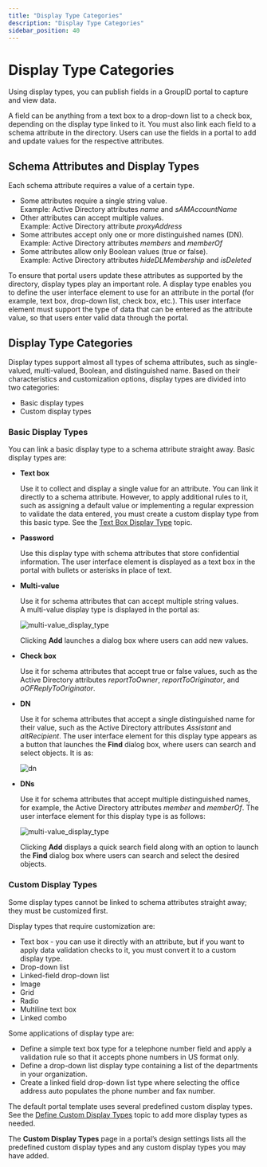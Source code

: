 ```yaml
---
title: "Display Type Categories"
description: "Display Type Categories"
sidebar_position: 40
---
```


# Display Type Categories

Using display types, you can publish fields in a GroupID portal to capture and view data.

A field can be anything from a text box to a drop-down list to a check box, depending on the display
type linked to it. You must also link each field to a schema attribute in the directory. Users can
use the fields in a portal to add and update values for the respective attributes.

## Schema Attributes and Display Types

Each schema attribute requires a value of a certain type.

- Some attributes require a single string value.  
  Example: Active Directory attributes _name_ and _sAMAccountName_
- Other attributes can accept multiple values.  
  Example: Active Directory attribute _proxyAddress_
- Some attributes accept only one or more distinguished names (DN).  
  Example: Active Directory attributes _members_ and _memberOf_
- Some attributes allow only Boolean values (true or false).  
  Example: Active Directory attributes _hideDLMembership_ and _isDeleted_

To ensure that portal users update these attributes as supported by the directory, display types
play an important role. A display type enables you to define the user interface element to use for
an attribute in the portal (for example, text box, drop-down list, check box, etc.). This user
interface element must support the type of data that can be entered as the attribute value, so that
users enter valid data through the portal.

## Display Type Categories

Display types support almost all types of schema attributes, such as single-valued, multi-valued,
Boolean, and distinguished name. Based on their characteristics and customization options, display
types are divided into two categories:

- Basic display types
- Custom display types

### Basic Display Types

You can link a basic display type to a schema attribute straight away. Basic display types are:

- **Text box**

    Use it to collect and display a single value for an attribute. You can link it directly to a
    schema attribute. However, to apply additional rules to it, such as assigning a default value or
    implementing a regular expression to validate the data entered, you must create a custom display
    type from this basic type. See the
    [Text Box Display Type](/docs/directorymanager/11.0/admincenter/applications/portal/categories/textbox.md)
    topic.

- **Password**

    Use this display type with schema attributes that store confidential information. The user
    interface element is displayed as a text box in the portal with bullets or asterisks in place of
    text.

- **Multi-value**

    Use it for schema attributes that can accept multiple string values.  
     A multi-value display type is displayed in the portal as:

    ![multi-value_display_type](/img/product_docs/directorymanager/11.0/admincenter/portal/displaytype/multi-value_display_type.webp)

    Clicking **Add** launches a dialog box where users can add new values.

- **Check box**

    Use it for schema attributes that accept true or false values, such as the Active Directory
    attributes _reportToOwner_, _reportToOriginator_, and _oOFReplyToOriginator_.

- **DN**

    Use it for schema attributes that accept a single distinguished name for their value, such as
    the Active Directory attributes _Assistant_ and _altRecipient_. The user interface element for
    this display type appears as a button that launches the **Find** dialog box, where users can
    search and select objects. It is as:

    ![dn](/img/product_docs/directorymanager/11.0/admincenter/portal/displaytype/dn.webp)

- **DNs**

    Use it for schema attributes that accept multiple distinguished names, for example, the Active
    Directory attributes _member_ and _memberOf_. The user interface element for this display type
    is as follows:

    ![multi-value_display_type](/img/product_docs/directorymanager/11.0/admincenter/portal/displaytype/multi-value_display_type.webp)

    Clicking **Add** displays a quick search field along with an option to launch the **Find**
    dialog box where users can search and select the desired objects.

### Custom Display Types

Some display types cannot be linked to schema attributes straight away; they must be customized
first.

Display types that require customization are:

- Text box - you can use it directly with an attribute, but if you want to apply data validation
  checks to it, you must convert it to a custom display type.
- Drop-down list
- Linked-field drop-down list
- Image
- Grid
- Radio
- Multiline text box
- Linked combo

Some applications of display type are:

- Define a simple text box type for a telephone number field and apply a validation rule so that it
  accepts phone numbers in US format only.
- Define a drop-down list display type containing a list of the departments in your organization.
- Create a linked field drop-down list type where selecting the office address auto populates the
  phone number and fax number.

The default portal template uses several predefined custom display types. See the
[Define Custom Display Types](/docs/directorymanager/11.0/admincenter/applications/portal/categories/custom.md)
topic to add more display types as needed.

The **Custom Display Types** page in a portal’s design settings lists all the predefined custom
display types and any custom display types you may have added.
